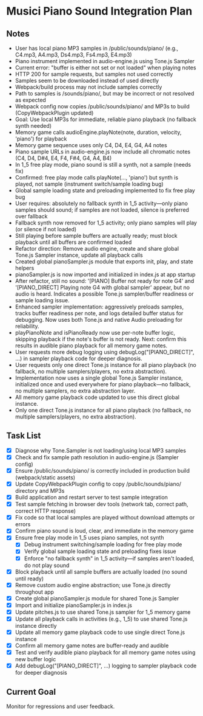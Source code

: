 # Musici Piano Sound Integration Plan

## Notes
- User has local piano MP3 samples in /public/sounds/piano/ (e.g., C4.mp3, A4.mp3, Ds4.mp3, Fs4.mp3, E4.mp3)
- Piano instrument implemented in audio-engine.js using Tone.js Sampler
- Current error: "buffer is either not set or not loaded" when playing notes
- HTTP 200 for sample requests, but samples not used correctly
- Samples seem to be downloaded instead of used directly
- Webpack/build process may not include samples correctly
- Path to samples is /sounds/piano/, but may be incorrect or not resolved as expected
- Webpack config now copies /public/sounds/piano/ and MP3s to build (CopyWebpackPlugin updated)
- Goal: Use local MP3s for immediate, reliable piano playback (no fallback synth needed)
- Memory game calls audioEngine.playNote(note, duration, velocity, 'piano') for playback
- Memory game sequence uses only C4, D4, E4, G4, A4 notes
- Piano sample URLs in audio-engine.js now include all chromatic notes (C4, D4, D#4, E4, F4, F#4, G4, A4, B4)
- In 1_5 free play mode, piano sound is still a synth, not a sample (needs fix)
- Confirmed: free play mode calls playNote(..., 'piano') but synth is played, not sample (instrument switch/sample loading bug)
- Global sample loading state and preloading implemented to fix free play bug
- User requires: absolutely no fallback synth in 1_5 activity—only piano samples should sound; if samples are not loaded, silence is preferred over fallback
- Fallback synth now removed for 1_5 activity; only piano samples will play (or silence if not loaded)
- Still playing before sample buffers are actually ready; must block playback until all buffers are confirmed loaded
- Refactor direction: Remove audio engine, create and share global Tone.js Sampler instance, update all playback calls
- Created global pianoSampler.js module that exports init, play, and state helpers
- pianoSampler.js is now imported and initialized in index.js at app startup
- After refactor, still no sound: '[PIANO] Buffer not ready for note G4' and '[PIANO_DIRECT] Playing note G4 with global sampler' appear, but no audio is heard. Indicates a possible Tone.js sampler/buffer readiness or sample loading issue.
- Enhanced sampler implementation: aggressively preloads samples, tracks buffer readiness per note, and logs detailed buffer status for debugging. Now uses both Tone.js and native Audio preloading for reliability.
- playPianoNote and isPianoReady now use per-note buffer logic, skipping playback if the note's buffer is not ready. Next: confirm this results in audible piano playback for all memory game notes.
- User requests more debug logging using debugLog("[PIANO_DIRECT]", ...) in sampler playback code for deeper diagnosis.
- User requests only one direct Tone.js instance for all piano playback (no fallback, no multiple samplers/players, no extra abstraction).
- Implementation now uses a single global Tone.js Sampler instance, initialized once and used everywhere for piano playback—no fallback, no multiple samplers, no extra abstraction layer.
- All memory game playback code updated to use this direct global instance.
- Only one direct Tone.js instance for all piano playback (no fallback, no multiple samplers/players, no extra abstraction).

## Task List
- [x] Diagnose why Tone.Sampler is not loading/using local MP3 samples
- [x] Check and fix sample path resolution in audio-engine.js (Sampler config)
- [x] Ensure /public/sounds/piano/ is correctly included in production build (webpack/static assets)
- [x] Update CopyWebpackPlugin config to copy /public/sounds/piano/ directory and MP3s
- [x] Build application and restart server to test sample integration
- [x] Test sample fetching in browser dev tools (network tab, correct path, correct HTTP response)
- [x] Fix code so that local samples are played without download attempts or errors
- [x] Confirm piano sound is loud, clear, and immediate in the memory game
- [x] Ensure free play mode in 1_5 uses piano samples, not synth
  - [x] Debug instrument switching/sample loading for free play mode
  - [x] Verify global sample loading state and preloading fixes issue
  - [x] Enforce "no fallback synth" in 1_5 activity—if samples aren't loaded, do not play sound
- [x] Block playback until all sample buffers are actually loaded (no sound until ready)
- [x] Remove custom audio engine abstraction; use Tone.js directly throughout app
- [x] Create global pianoSampler.js module for shared Tone.js Sampler
- [x] Import and initialize pianoSampler.js in index.js
- [x] Update pitches.js to use shared Tone.js sampler for 1_5 memory game
- [x] Update all playback calls in activities (e.g., 1_5) to use shared Tone.js instance directly
- [x] Update all memory game playback code to use single direct Tone.js instance
- [x] Confirm all memory game notes are buffer-ready and audible
- [x] Test and verify audible piano playback for all memory game notes using new buffer logic
- [x] Add debugLog("[PIANO_DIRECT]", ...) logging to sampler playback code for deeper diagnosis

## Current Goal
Monitor for regressions and user feedback.